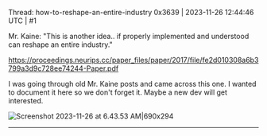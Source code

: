 Thread: how-to-reshape-an-entire-industry
0x3639 | 2023-11-26 12:44:46 UTC | #1

Mr. Kaine: "This is another idea.. if properly implemented and understood can reshape an entire industry."

https://proceedings.neurips.cc/paper_files/paper/2017/file/fe2d010308a6b3799a3d9c728ee74244-Paper.pdf

I was going through old Mr. Kaine posts and came across this one.  I wanted to document it here so we don't forget it.  Maybe a new dev will get interested.  

![Screenshot 2023-11-26 at 6.43.53 AM|690x294](upload://8BoS2weyAwu2xLrUcHq9w0GWfCs.png)

-------------------------

